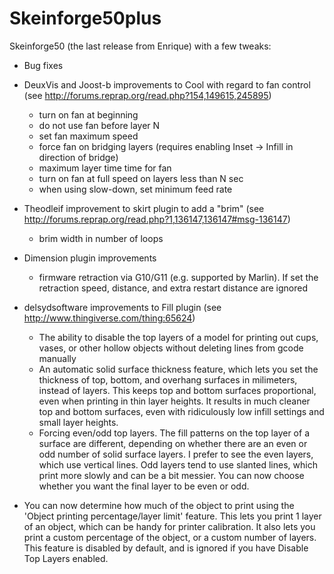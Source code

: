 Skeinforge50plus
================

Skeinforge50 (the last release from Enrique) with a few tweaks:

* Bug fixes

* DeuxVis and Joost-b improvements to Cool with regard to fan control (see http://forums.reprap.org/read.php?154,149615,245895)
  - turn on fan at beginning
  - do not use fan before layer N
  - set fan maximum speed
  - force fan on bridging layers (requires enabling Inset -> Infill in direction of bridge)
  - maximum layer time time for fan 
  - turn on fan at full speed on layers less than N sec 
  - when using slow-down, set minimum feed rate

* Theodleif improvement to skirt plugin to add a "brim" (see http://forums.reprap.org/read.php?1,136147,136147#msg-136147)
  - brim width in number of loops

* Dimension plugin improvements
  - firmware retraction via G10/G11 (e.g. supported by Marlin). If set the retraction speed, distance, and extra restart distance are ignored

* delsydsoftware improvements to Fill plugin (see http://www.thingiverse.com/thing:65624)
  - The ability to disable the top layers of a model for printing out cups, vases, or other hollow objects without deleting lines from gcode manually
  - An automatic solid surface thickness feature, which lets you set the thickness of top, bottom, and overhang surfaces in milimeters, instead of layers. This keeps top and bottom surfaces proportional, even when printing in thin layer heights. It results in much cleaner top and bottom surfaces, even with ridiculously low infill settings and small layer heights.
  - Forcing even/odd top layers. The fill patterns on the top layer of a surface are different, depending on whether there are an even or odd number of solid surface layers. I prefer to see the even layers, which use vertical lines. Odd layers tend to use slanted lines, which print more slowly and can be a bit messier. You can now choose whether you want the final layer to be even or odd.
 - You can now determine how much of the object to print using the 'Object printing percentage/layer limit' feature. This lets you print 1 layer of an object, which can be handy for printer calibration. It also lets you print a custom percentage of the object, or a custom number of layers. This feature is disabled by default, and is ignored if you have Disable Top Layers enabled.

